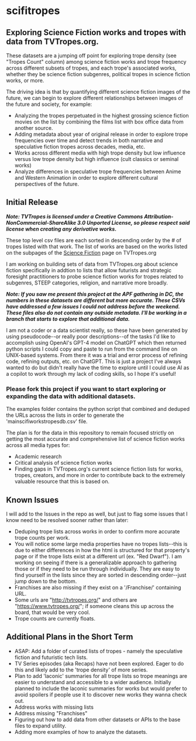 # scifitropes

## Exploring Science Fiction works and tropes with data from TVTropes.org.

These datasets are a jumping off point for exploring trope density (see "Tropes Count" column) among science fiction works and trope frequency across different subsets of tropes, and each trope's associated works, whether they be science fiction subgenres, political tropes in science fiction works, or more.

The driving idea is that by quantifying different science fiction images of the future, we can begin to explore different relationships between images of the future and society, for example:

* Analyzing the tropes perpetuated in the highest grossing science fiction movies on the list by combining the films list with box office data from another source.
* Adding metadata about year of original release in order to explore trope frequencies over time and detect trends in both narrative and speculative fiction tropes across decades, media, etc.
* Works across different media with high trope density but low influence versus low trope density but high influence (cult classics or seminal works)
* Analyze differences in speculative trope frequencies between Anime and Western Animation in order to explore different cultural perspectives of the future.

## Initial Release

***Note: TVTropes is licensed under a Creative Commons Attribution-NonCommercial-ShareAlike 3.0 Unported License, so please respect said license when creating any derivative works.***

These top level csv files are each sorted in descending order by the # of tropes listed with that work. The list of works are based on the works listed on the subpages of the [Science Fiction](https://tvtropes.org/pmwiki/pmwiki.php/Main/ScienceFiction) page on TVTropes.org
 
I am working on building sets of data from TVTropes.org about science fiction specifically in addtion to lists that allow futurists and strategic foresight practitioners to probe science fiction works for tropes related to subgenres, STEEP categories, religion, and narrative more broadly.

***Note: If you saw me present this project at the APF gathering in DC, the numbers in these datasets are different but more accurate. These CSVs have addressed a few issues I could not address before the weekend. These files also do not contain any outside metadata. I'll be working in a branch that starts to explore that additional data.***

I am not a coder or a data scientist really, so these have been generated by using pseudocode--or really poor descriptions--of the tasks I'd like to accomplish using OpenAI's GPT-4 model on ChatGPT which then returned python scripts I could copy and paste to run from the command line on UNIX-based systems. From there it was a trial and error process of refining code, refining outputs, etc. on ChatGPT. This is just a project I've always wanted to do but didn't really have the time to explore until I could use AI as a copilot to work through my lack of coding skills, so I hope it's useful!

### Please fork this project if you want to start exploring or expanding the data with additional datasets.  

The examples folder contains the python script that combined and deduped the URLs across the lists in order to generate the 'mainscifiworkstropesdb.csv' file. 

The plan is for the data in this repository to remain focused strictly on getting the most accurate and comprehensive list of science fiction works across all media types for:

* Academic research
* Critical analysis of science fiction works
* Finding gaps in TVTropes.org's current science fiction lists for works, tropes, creators, and more in order to contribute back to the extremely valuable resource that this is based on.

## Known Issues

I will add to the Issues in the repo as well, but just to flag some issues that I know need to be resolved sooner rather than later:

* Deduping trope lists across works in order to confirm more accurate trope counts per work.
* You will notice some large media properties have no tropes lists--this is due to either differences in how the html is structured for that property's page or if the trope lists exist at a different url (ex. "Red Dwarf"). I am working on seeing if there is a generalizable approach to gathering those or if they need to be run through individually. They are easy to find yourself in the lists since they are sorted in descending order--just jump down to the bottom.
* Franchises are also missing if they exist on a '/Franchise/' containing URL.
* Some urls are "http://tvtropes.org/" and others are "https://www.tvtropes.org/"; if someone cleans this up across the board, that would be very cool. 
* Trope counts are currently floats.

## Additional Plans in the Short Term

* ASAP: Add a folder of curated lists of tropes - namely the speculative fiction and futuristic tech lists.
* TV Series episodes (aka Recaps) have not been explored. Eager to do this and likely add to the 'trope density' of more series.
* Plan to add 'laconic' summaries for all trope lists so trope meanings are easier to understand and accessible to a wider audience. Initially planned to include the laconic summaries for works but would prefer to avoid spoilers if people use it to discover new works they wanna check out.
* Address works with missing lists
* Address missing "Franchises"
* Figuring out how to add data from other datasets or APIs to the base files to expand utility.
* Adding more examples of how to analyze the datasets.




